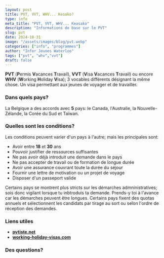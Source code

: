 ```yaml
---
layout: post
title: PVT, VVT, WHV... Kesako?
type: info
meta_title: "PVT, VVT, WHV... Keasako"
description: "Informations de base sur le PVT"
slug: pvt
date: 2024-10-31
image: "/assets/images/blog/pvt.webp"
categories: ["info", "programmes"]
author: "Infor Jeunes Waterloo"
tags: ["pvt", "whv","vvt"]
draft: false
---
```

**PVT** (**P**ermis **V**acances **T**ravail), **VVT** (**V**isa **V**acances **T**ravail) ou encore **WHV** (**W**orking **H**oliday **V**isa); 3 vocables différents désignant la même chose.  Un visa permettant aux jeunes de voyager et de travailler.

### Dans quels pays?

La Belgique a des accords avec **5** pays: le Canada, l'Australie, la Nouvelle-Zélande, la Corée du Sud et Taïwan.

### Quelles sont les conditions?

Les conditions peuvent varier d'un pays à l'autre; mais les principales sont:

- Avoir entre **18** et **30** ans
- Pouvoir justifier de ressources suffisantes
- Ne pas avoir déjà introduit une demande dans le pays
- Ne pas accepter de travail ou de formation de longue durée
- Avoir une assurance couvrant toute la durée du séjour
- Fournir une lettre de motivation ou un projet de voyage
- Disposer d'un passeport valide


Certains pays se montrent plus stricts sur les démarches admninistratives; sois donc vigilant lorsque tu inbtroduis ta demande. Prends-y toi à l'avance car les démarches peuvent être longues.
Certains pays fixent des quotas annuels et sélectionnent les candidats par tirage au sort ou selon l'ordre de réception des demandes.


### Liens utiles

- [**pvtiste.net**](https://pvtistes.net/le-pvt)
- [**working-holiday-visas.com**](https://working-holiday-visas.com/belge)

### Des questions?
